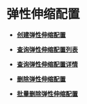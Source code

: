 # 弹性伸缩配置<a name="ZH-CN_TOPIC_0043063039"></a>

-   **[创建弹性伸缩配置](创建弹性伸缩配置.md)**  

-   **[查询弹性伸缩配置列表](查询弹性伸缩配置列表.md)**  

-   **[查询弹性伸缩配置详情](查询弹性伸缩配置详情.md)**  

-   **[删除弹性伸缩配置](删除弹性伸缩配置.md)**  

-   **[批量删除弹性伸缩配置](批量删除弹性伸缩配置.md)**  


